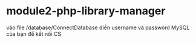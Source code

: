 # module2-php-library-manager
vào file /database/ConnectDatabase điền username và password MySQL của bạn để kết nối CS
